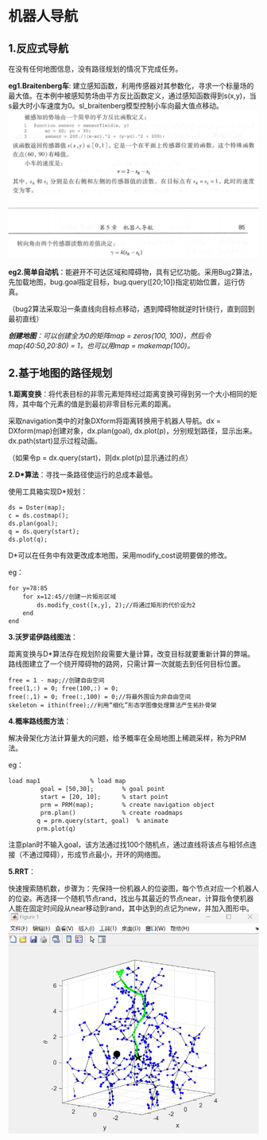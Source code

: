 # 机器人导航
## 1.反应式导航
在没有任何地图信息，没有路径规划的情况下完成任务。

**eg1.Braitenberg车**: 建立感知函数，利用传感器对其参数化，寻求一个标量场的最大值。在本例中被感知势场由平方反比函数定义，通过感知函数得到s(x,y)，当s最大时小车速度为0。sl_braitenberg模型控制小车向最大值点移动。
![](https://github.com/AllaNewmoon/123/blob/main/QQ%E5%9B%BE%E7%89%8720230331214550.png?raw=true)

**eg2.简单自动机**：能避开不可达区域和障碍物，具有记忆功能。采用Bug2算法，先加载地图，bug.goal指定目标，bug.query([20;10])指定初始位置，运行仿真。

（bug2算法采取沿一条直线向目标点移动，遇到障碍物就逆时针绕行，直到回到最初直线）

***创建地图**：可以创建全为0的矩阵map = zeros(100, 100)，然后令map(40:50,20:80) = 1，也可以用map = makemap(100)。*

## 2.基于地图的路径规划

**1.距离变换**：将代表目标的非零元素矩阵经过距离变换可得到另一个大小相同的矩阵，其中每个元素的值是到最初非零目标元素的距离。

采取navigation类中的对象DXform将距离转换用于机器人导航。dx = DXform(map)创建对象，dx.plan(goal), dx.plot(p)，分别规划路径，显示出来。dx.path(start)显示过程动画。

（如果令p = dx.query(start)，则dx.plot(p)显示通过的点）

**2.D*算法**：寻找一条路径使运行的总成本最低。

使用工具箱实现D*规划：
```
ds = Dster(map);
c = ds.costmap();
ds.plan(goal);
q = ds.query(start);
ds.plot(q);
```
D*可以在任务中有效更改成本地图，采用modify_cost说明要做的修改。

eg：
```
for y=78:85
    for x=12:45//创建一片矩形区域
        ds.modify_cost([x,y], 2);//将通过矩形的代价设为2
    end
end
```

**3.沃罗诺伊路线图法**：

距离变换与D*算法存在规划阶段需要大量计算，改变目标就要重新计算的弊端。路线图建立了一个绕开障碍物的路网，只需计算一次就能去到任何目标位置。
```
free = 1 - map;//创建自由空间
free(1,:) = 0; free(100,:) = 0;
free(:,1) = 0; free(:,100) = 0;//将最外围设为非自由空间
skeleton = ithin(free);//利用“细化”形态学图像处理算法产生拓扑骨架
```
**4.概率路线图方法**：

解决骨架化方法计算量大的问题，给予概率在全局地图上稀疏采样，称为PRM法。

eg：
```
load map1              % load map
         goal = [50,30];        % goal point
         start = [20, 10];      % start point
         prm = PRM(map);        % create navigation object
         prm.plan()             % create roadmaps
        q = prm.query(start, goal)  % animate
        prm.plot(q)
```
注意plan时不输入goal，该方法通过找100个随机点，通过直线将该点与相邻点连接（不通过障碍），形成节点最小，开环的网络图。

**5.RRT**：

快速搜索随机数，步骤为：先保持一份机器人的位姿图，每个节点对应一个机器人的位姿。再选择一个随机节点rand，找出与其最近的节点near，计算指令使机器人能在固定时间段从near移动到rand，其中达到的点记为new，并加入图形中。
![](https://github.com/AllaNewmoon/123/blob/main/rrt.png?raw=true)
